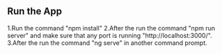 ## Run the App

1.Run the command "npm install"
2.After the run the command "npm run server" and make sure that any port is running "http://localhost:3000/".
3.After the run the command "ng serve" in another command prompt.
